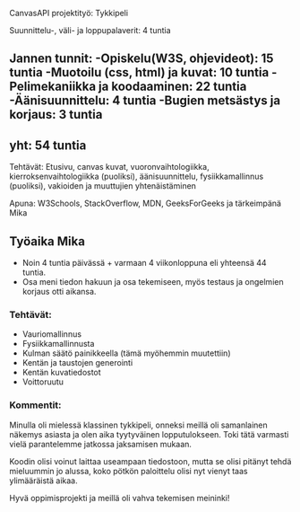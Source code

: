 CanvasAPI projektityö: Tykkipeli

Suunnittelu-, väli- ja loppupalaverit:  4 tuntia

Jannen tunnit:
  -Opiskelu(W3S, ohjevideot):       15 tuntia
  -Muotoilu (css, html) ja kuvat:   10 tuntia
  -Pelimekaniikka ja koodaaminen:   22 tuntia
  -Äänisuunnittelu:                 4 tuntia
  -Bugien metsästys ja korjaus:     3 tuntia
  ----------------------------------------------
##                            yht:  54 tuntia

  Tehtävät: Etusivu, canvas kuvat, vuoronvaihtologiikka, kierroksenvaihtologiikka (puoliksi),
            äänisuunnittelu, fysiikkamallinnus (puoliksi), vakioiden ja muuttujien yhtenäistäminen

Apuna: W3Schools, StackOverflow, MDN, GeeksForGeeks ja tärkeimpänä Mika

## Työaika Mika

- Noin 4 tuntia päivässä + varmaan 4 viikonloppuna eli yhteensä 44  tuntia.
- Osa meni tiedon hakuun ja osa tekemiseen, myös testaus ja ongelmien korjaus otti aikansa.

### Tehtävät:
- Vauriomallinnus
- Fysiikkamallinnusta
- Kulman säätö painikkeella (tämä myöhemmin muutettiin)
- Kentän ja taustojen generointi
- Kentän kuvatiedostot
- Voittoruutu

### Kommentit:
Minulla oli mielessä klassinen tykkipeli, onneksi meillä oli samanlainen näkemys asiasta ja olen aika tyytyväinen lopputulokseen. Toki tätä varmasti vielä parantelemme jatkossa jaksamisen mukaan.

Koodin olisi voinut laittaa useampaan tiedostoon, mutta se olisi pitänyt tehdä mieluummin jo alussa, koko pötkön paloittelu olisi nyt vienyt taas ylimääräistä aikaa.

Hyvä oppimisprojekti ja meillä oli vahva tekemisen meininki!
